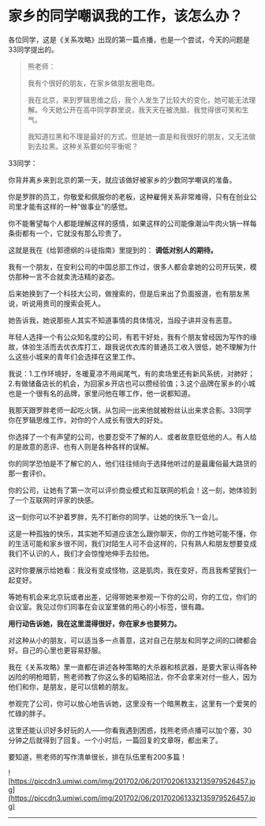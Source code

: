 # 家乡的同学嘲讽我的工作，该怎么办？

各位同学，这是《关系攻略》出现的第一篇点播，也是一个尝试，今天的问题是33同学提出的。

> 熊老师：
> 
> 
> 
> 我有个很好的朋友，在家乡做朋友圈电商。
> 
> 
> 
> 我在北京，来到罗辑思维之后，我个人发生了比较大的变化，她可能无法理解。今天她公开在高中同学群里说，我天天在被洗脑，我觉得很可笑和生气。
> 
> 
> 
> 我知道拉黑和不理是最好的方式，但是她一直是和我很好的朋友，又无法做到去拉黑。这种关系要如何平衡呢？

33同学：

你背井离乡来到北京的第一天，就应该做好被家乡的少数同学嘲讽的准备。

你是罗胖的员工，你敬爱和佩服你的老板，这种雇佣关系非常难得，只有在创业公司里才能有这样的一种“做事业”的感觉。

你不能奢望每个人都能理解这样的感情，如果这样的公司能像潮汕牛肉火锅一样每条街都有一个，它就没有那么珍贵了。

这就是我在《给郭德纲的斗徒指南》里提到的： **调低对别人的期待。**

我有一个朋友，在安利公司的中国总部工作过，很多人都会拿她的公司开玩笑，模仿那种一言不合就卖洗洁精的姿态。

后来她换到了一个科技大公司，做搜索的，但是后来出了负面报道，也有朋友黑说，听说用贵司的搜索会死人。

她告诉我，她说那些人其实不知道事情的具体情况，当段子讲并没有恶意。

年轻人选择一个有公众知名度的公司，有若干好处，我有个朋友曾经因为写作的缘故，体验生活而去优衣库打工，跟我说优衣库的普通员工收入很低，她不理解为什么这些小城来的青年们会选择在这里工作。

我说：1.工作环境好，冬暖夏凉不用闻尾气，有的卖场里还有新风系统，对肺好；2.有做储备店长的机会，为回家乡开店也可以攒经验值；3.这个品牌在家乡的小城也是一个很有名的品牌，家里问他在哪工作，他一说都知道。

我那天跟罗胖老师一起吃火锅，从包间一出来他就被粉丝认出来求合影。33同学你在罗辑思维工作，对你的个人成长有很大的好处。

你选择了一个有声望的公司，也要忍受不了解的人、或者故意贬低他的人。有人给的是故意的恶评、也有人则是各种各样的误解。

你的同学恐怕是不了解它的人，他们往往倾向于选择他听过的是最庸俗最大路货的那一套评价。

你的公司，让她有了第一次可以评价商业模式和互联网的机会！这一刻，她体验到了一个互联网时评家的快感。

这一刻你可以不护着罗胖，先不打断你的同学，让她的快乐飞一会儿。

这是一种孤独的快乐，其实她不知道应该怎么跟你聊天，你的工作她可能不懂，你的生活可能和家乡很不同，我们对陌生人可不会这样的，只有熟人和朋友想要变成我们不认识的人，我们才会惊惶地伸手去拉他。

这时你要展示给她看：我没有变成怪物，这是肌肉，我在变好，而且我希望我们一起变好。

等她有机会来北京玩或者出差，记得带她来参观一下你的公司，你的工位，你们的会议室。我见过你们同事在会议室里做的用心的小标签，很有趣。

 **用行动告诉她，我在这里混得很好，你在家乡也要努力。**

对这种从小的朋友，可以适当多一点善意，这对自己在朋友和同学之间的口碑都会好。自己的心里也更容易舒服。

我在《关系攻略》里一直都在讲述各种策略的大杀器和核武器，是要大家认得各种凶险的明枪暗箭，熊老师教了你这么多的韬略招法，你不会拿来对付一些人，因为他们和你，是朋友，是可以信赖的朋友。

参观完了公司，你可以放心地告诉她，这里没有一个暗黑教主，这里有一个爱笑的忙碌的胖子。

这里还能认识好多好玩的人——你看我遇到困惑，找熊老师点播可以加个塞，30分钟之后就得到了回复。一个小时后，一篇回复的文章呀，都出来了。

要知道，熊老师的写作清单很长，排在队伍里有200多篇！

![https://piccdn3.umiwi.com/img/201702/06/201702061332135979526457.jpg](https://piccdn3.umiwi.com/img/201702/06/201702061332135979526457.jpg)

---
